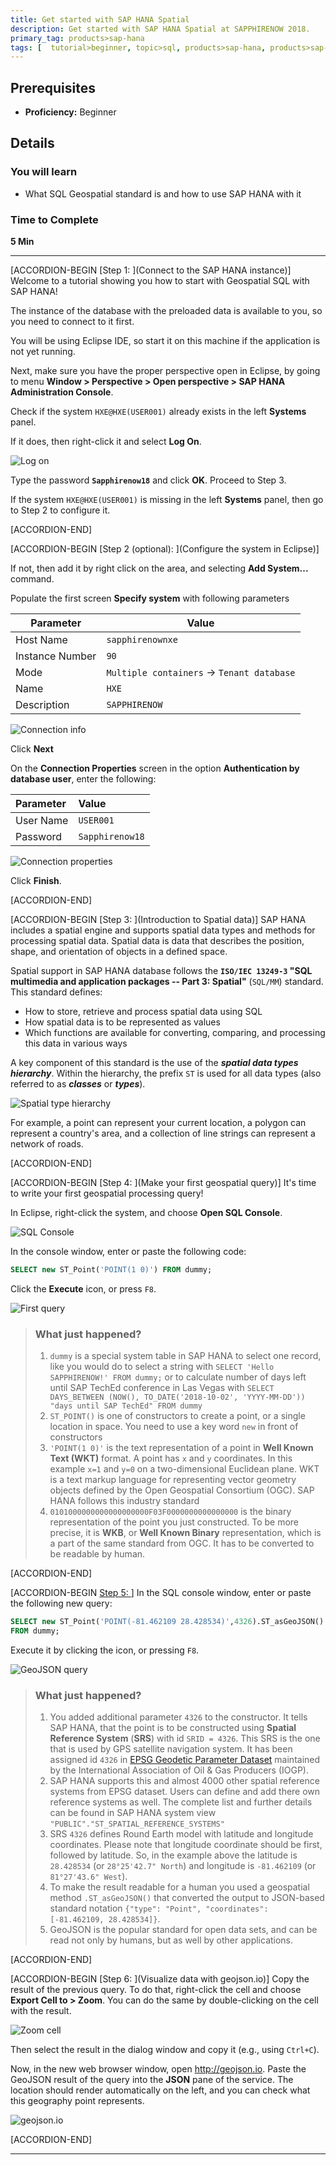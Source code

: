 ```yaml
---
title: Get started with SAP HANA Spatial
description: Get started with SAP HANA Spatial at SAPPHIRENOW 2018.
primary_tag: products>sap-hana
tags: [  tutorial>beginner, topic>sql, products>sap-hana, products>sap-hana\,-express-edition ]
---
```


## Prerequisites  
 - **Proficiency:** Beginner

## Details
### You will learn  
  - What SQL Geospatial standard is and how to use SAP HANA with it

### Time to Complete
**5 Min**

---

[ACCORDION-BEGIN [Step 1: ](Connect to the SAP HANA instance)]
Welcome to a tutorial showing you how to start with Geospatial SQL with SAP HANA!

The instance of the database with the preloaded data is available to you, so you need to connect to it first.

You will be using Eclipse IDE, so start it on this machine if the application is not yet running.

Next, make sure you have the proper perspective open in Eclipse, by going to menu **Window > Perspective > Open perspective > SAP HANA Administration Console**.

Check if the system `HXE@HXE(USER001)` already exists in the left **Systems** panel.

If it does, then right-click it and select **Log On**.

![Log on](geosaphire002.jpg)

Type the password **`Sapphirenow18`** and click **OK**. Proceed to Step 3.

If the system `HXE@HXE(USER001)` is missing in the left **Systems** panel, then go to Step 2 to configure it.

[ACCORDION-END]

[ACCORDION-BEGIN [Step 2 (optional): ](Configure the system in Eclipse)]

If not, then add it by right click on the area, and selecting **Add System...** command.

Populate the first screen **Specify system** with following parameters

| Parameter | Value |
| --- | --- |
| Host Name | `sapphirenownxe` |
| Instance Number | `90` |
| Mode | `Multiple containers` -> `Tenant database` |
| Name | `HXE` |
| Description | `SAPPHIRENOW` |

![Connection info](geosaphire010.jpg)

Click **Next**

On the **Connection Properties** screen in the option **Authentication by database user**, enter the following:

|Parameter |Value |
|:---|:--- |
| User Name | `USER001` |
| Password | `Sapphirenow18` |

![Connection properties](geosaphire020.jpg)

Click **Finish**.

[ACCORDION-END]


[ACCORDION-BEGIN [Step 3: ](Introduction to Spatial data)]
SAP HANA includes a spatial engine and supports spatial data types and methods for processing spatial data. Spatial data is data that describes the position, shape, and orientation of objects in a defined space.

Spatial support in SAP HANA database follows the **`ISO/IEC 13249-3` "SQL multimedia and application packages -- Part 3: Spatial"** (`SQL/MM`) standard. This standard defines:

 - How to store, retrieve and process spatial data using SQL
 - How spatial data is to be represented as values
 - Which functions are available for converting, comparing, and processing this data in various ways

A key component of this standard is the use of the ___spatial data types hierarchy___. Within the hierarchy, the prefix `ST` is used for all data types (also referred to as ___classes___ or ___types___).

![Spatial type hierarchy](https://help.sap.com/doc/PRODUCTION/cbbbfc20871e4559abfd45a78ad58c02/2.0.03/en-US/loioc19a68cf85de4c81a45b690892ff684d_LowRes.png)

For example, a point can represent your current location, a polygon can represent a country's area, and a collection of line strings can represent a network of roads.

[ACCORDION-END]

[ACCORDION-BEGIN [Step 4: ](Make your first geospatial query)]
It's time to write your first geospatial processing query!

In Eclipse, right-click the system, and choose **Open SQL Console**.

![SQL Console](geosaphire030.jpg)

In the console window, enter or paste the following code:

```sql
SELECT new ST_Point('POINT(1 0)') FROM dummy;
```

Click the **Execute** icon, or press `F8`.

![First query](geosaphire040.jpg)

> ### What just happened?
>
> 1. `dummy` is a special system table in SAP HANA to select one record, like you would do to select a string with `SELECT 'Hello SAPPHIRENOW!' FROM dummy;` or to calculate number of days left until SAP TechEd conference in Las Vegas with `SELECT DAYS_BETWEEN (NOW(), TO_DATE('2018-10-02', 'YYYY-MM-DD')) "days until SAP TechEd" FROM dummy`
> 2. `ST_POINT()` is one of constructors to create a point, or a single location in space. You need to use a key word `new` in front of constructors
> 3. `'POINT(1 0)'` is the text representation of a point in **Well Known Text (WKT)** format. A point has `x` and `y` coordinates. In this example `x=1` and `y=0` on a two-dimensional Euclidean plane. WKT is a text markup language for representing vector geometry objects defined by the Open Geospatial Consortium (OGC). SAP HANA follows this industry standard
> 4. `0101000000000000000000F03F0000000000000000` is the binary representation of the point you just constructed. To be more precise, it is **WKB**, or **Well Known Binary** representation, which is a part of the same standard from OGC. It has to be converted to be readable by human.

[ACCORDION-END]

[ACCORDION-BEGIN [Step 5: ](GeoJSON)]
In the SQL console window, enter or paste the following new query:

```sql
SELECT new ST_Point('POINT(-81.462109 28.428534)',4326).ST_asGeoJSON() as "Point"
FROM dummy;
```

Execute it by clicking the icon, or pressing `F8`.

![GeoJSON query](geosaphire050.jpg)

> ### What just happened?
>
> 1. You added additional parameter `4326` to the constructor. It tells SAP HANA, that the point is to be constructed using **Spatial Reference System** (**SRS**) with id `SRID = 4326`. This SRS is the one that is used by GPS satellite navigation system. It has been assigned id `4326` in [EPSG Geodetic Parameter Dataset](http://www.epsg-registry.org/) maintained by the International Association of Oil & Gas Producers (IOGP).
> 2. SAP HANA supports this and almost 4000 other spatial reference systems from EPSG dataset. Users can define and add there own reference systems as well. The complete list and further details can be found in SAP HANA system view `"PUBLIC"."ST_SPATIAL_REFERENCE_SYSTEMS"`
> 3. SRS `4326` defines Round Earth model with latitude and longitude coordinates. Please note that longitude coordinate should be first, followed by latitude. So, in the example above the latitude is `28.428534` (or `28°25'42.7" North`) and longitude is `-81.462109` (or `81°27'43.6" West`).
> 4. To make the result readable for a human you used a geospatial method `.ST_asGeoJSON()` that converted the output to JSON-based standard notation `{"type": "Point", "coordinates": [-81.462109, 28.428534]}`.
> 5. GeoJSON is the popular standard for open data sets, and can be read not only by humans, but as well by other applications.

[ACCORDION-END]

[ACCORDION-BEGIN [Step 6: ](Visualize data with geojson.io)]
Copy the result of the previous query. To do that, right-click the cell and choose **Export Cell to > Zoom**. You can do the same by double-clicking on the cell with the result.

![Zoom cell](geosaphire060.jpg)

Then select the result in the dialog window and copy it (e.g., using `Ctrl+C`).

Now, in the new web browser window, open <http://geojson.io>. Paste the GeoJSON result of the query into the **JSON** pane of the service. The location should render automatically on the left, and you can check what this geography point represents.

![geojson.io](geosaphire070.jpg)

[ACCORDION-END]

---
